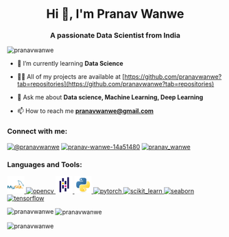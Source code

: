 <h1 align="center">Hi 👋, I'm Pranav Wanwe</h1>
<h3 align="center">A passionate Data Scientist from India</h3>

<p align="left"> <img src="https://komarev.com/ghpvc/?username=pranavwanwe&label=Profile%20views&color=0e75b6&style=flat" alt="pranavwanwe" /> </p>


- 🌱 I’m currently learning **Data Science**

- 👨‍💻 All of my projects are available at [https://github.com/pranavwanwe?tab=repositories](https://github.com/pranavwanwe?tab=repositories)

- 💬 Ask me about **Data science, Machine Learning, Deep Learning**

- 📫 How to reach me **pranavwanwe@gmail.com**

<h3 align="left">Connect with me:</h3>
<p align="left">
<a href="https://twitter.com/@pranavwanwe" target="blank"><img align="center" src="https://raw.githubusercontent.com/rahuldkjain/github-profile-readme-generator/master/src/images/icons/Social/twitter.svg" alt="@pranavwanwe" height="30" width="40" /></a>
<a href="https://linkedin.com/in/pranav-wanwe-14a51480" target="blank"><img align="center" src="https://raw.githubusercontent.com/rahuldkjain/github-profile-readme-generator/master/src/images/icons/Social/linked-in-alt.svg" alt="pranav-wanwe-14a51480" height="30" width="40" /></a>
<a href="https://instagram.com/pranav_wanwe" target="blank"><img align="center" src="https://raw.githubusercontent.com/rahuldkjain/github-profile-readme-generator/master/src/images/icons/Social/instagram.svg" alt="pranav_wanwe" height="30" width="40" /></a>
</p>

<h3 align="left">Languages and Tools:</h3>
<p align="left"> <a href="https://www.mysql.com/" target="_blank" rel="noreferrer"> <img src="https://raw.githubusercontent.com/devicons/devicon/master/icons/mysql/mysql-original-wordmark.svg" alt="mysql" width="40" height="40"/> </a> <a href="https://opencv.org/" target="_blank" rel="noreferrer"> <img src="https://www.vectorlogo.zone/logos/opencv/opencv-icon.svg" alt="opencv" width="40" height="40"/> </a> <a href="https://pandas.pydata.org/" target="_blank" rel="noreferrer"> <img src="https://raw.githubusercontent.com/devicons/devicon/2ae2a900d2f041da66e950e4d48052658d850630/icons/pandas/pandas-original.svg" alt="pandas" width="40" height="40"/> </a> <a href="https://www.python.org" target="_blank" rel="noreferrer"> <img src="https://raw.githubusercontent.com/devicons/devicon/master/icons/python/python-original.svg" alt="python" width="40" height="40"/> </a> <a href="https://pytorch.org/" target="_blank" rel="noreferrer"> <img src="https://www.vectorlogo.zone/logos/pytorch/pytorch-icon.svg" alt="pytorch" width="40" height="40"/> </a> <a href="https://scikit-learn.org/" target="_blank" rel="noreferrer"> <img src="https://upload.wikimedia.org/wikipedia/commons/0/05/Scikit_learn_logo_small.svg" alt="scikit_learn" width="40" height="40"/> </a> <a href="https://seaborn.pydata.org/" target="_blank" rel="noreferrer"> <img src="https://seaborn.pydata.org/_images/logo-mark-lightbg.svg" alt="seaborn" width="40" height="40"/> </a> <a href="https://www.tensorflow.org" target="_blank" rel="noreferrer"> <img src="https://www.vectorlogo.zone/logos/tensorflow/tensorflow-icon.svg" alt="tensorflow" width="40" height="40"/> </a> </p>

<p><img align="left" src="https://github-readme-stats.vercel.app/api/top-langs?username=pranavwanwe&show_icons=true&locale=en&layout=compact" alt="pranavwanwe" /></p>

<p>&nbsp;<img align="center" src="https://github-readme-stats.vercel.app/api?username=pranavwanwe&show_icons=true&locale=en" alt="pranavwanwe" /></p>

<p><img align="center" src="https://github-readme-streak-stats.herokuapp.com/?user=pranavwanwe&" alt="pranavwanwe" /></p>
